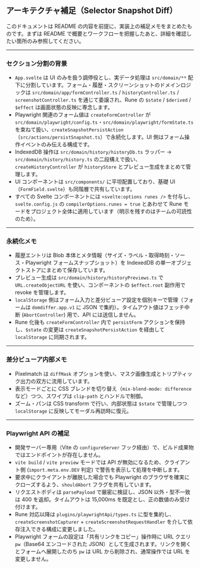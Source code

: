 ## アーキテクチャ補足（Selector Snapshot Diff）

このドキュメントは README の内容を前提に、実装上の補足メモをまとめたものです。まずは README で概要とワークフローを把握したあと、詳細を確認したい箇所のみ参照してください。

---

### セクション分割の背景

- `App.svelte` は UI のみを扱う調停役とし、実データ処理は `src/domain/**` 配下に分割しています。フォーム・履歴・スクリーンショットのドメインロジックは `src/domain/app/formController.ts` / `historyController.ts` / `screenshotController.ts` を通じて委譲され、Rune の `$state` / `$derived` / `$effect` は画面状態の反映に専念します。
- Playwright 関連のフォーム値は `createFormController` が `src/domain/playwright/config.ts`・`src/domain/playwright/formState.ts` を束ねて扱い、`createSnapshotPersistAction`（`src/actions/persistSnapshot.ts`）で永続化します。UI 側はフォーム操作イベントのみ伝える構成です。
- IndexedDB 操作は `src/domain/history/historyDb.ts` ラッパー → `src/domain/history/history.ts` の二段構えで扱い、`createHistoryController` が `historyStore` とプレビュー生成をまとめて管理します。
- UI コンポーネントは `src/components/` に平坦配置しており、基礎 UI（`FormField.svelte`）も同階層で共有しています。
- すべての Svelte コンポーネントには `<svelte:options runes />` を付与し、`svelte.config.js` の `compilerOptions.runes = true` とあわせて Rune モードをプロジェクト全体に適用しています（明示を残すのはチームの可読性のため）。

---

### 永続化メモ

- 履歴エントリは Blob 本体とメタ情報（サイズ・ラベル・取得時刻・ソース・Playwright フォームスナップショット）を IndexedDB の単一オブジェクトストアにまとめて保存しています。
- プレビュー生成は `src/domain/history/historyPreviews.ts` で `URL.createObjectURL` を使い、コンポーネントの `$effect.root` 副作用で revoke を管理します。
- `localStorage` 側はフォーム入力と差分ビューア設定を個別キーで管理（フォームは `domdiffer.app.v1` に JSON で集約）。タイムアウト値はフェッチ中断 (`AbortController`) 用で、API には送信しません。
- Rune 化後も `createFormController` 内で `persistForm` アクションを保持し、`$state` の変更は `createSnapshotPersistAction` を経由して `localStorage` に同期されます。

---

### 差分ビューア内部メモ

- Pixelmatch は `diffMask` オプションを使い、マスク画像生成とトリプティック出力の双方に流用しています。
- 表示モードごとに CSS ブレンドを切り替え（`mix-blend-mode: difference` など）つつ、スワイプは `clip-path` とハンドルで制御。
- ズーム・パンは CSS transform で行い、内部状態は `$state` で管理しつつ `localStorage` に反映してモーダル再訪時に復元。

---

### Playwright API の補足

- 開発サーバー専用（Vite の `configureServer` フック経由）で、ビルド成果物ではエンドポイントが存在しません。
- `vite build` / `vite preview` モードでは API が無効になるため、クライアント側 (`import.meta.env.DEV` 判定) で警告を表示して処理を中断します。
- 要求中にクライアントが離脱した場合でも Playwright のブラウザを確実にクローズするよう、`shouldAbort` フラグを共有しています。
- リクエストボディは `parsePayload` で厳密に検証し、JSON 以外・型不一致は 400 を返却。タイムアウトは 15,000ms を既定とし、正の数値のみ受け付けます。
- Rune 対応以降は `plugins/playwrightApi/types.ts` に型を集約し、`createScreenshotCapturer` + `createScreenshotRequestHandler` を介して依存注入できる構成に変更しました。
- Playwright フォームの設定は「共有リンクをコピー」操作時に URL クエリ `pw`（Base64 エンコードされた JSON）として生成されます。リンクを開くとフォームへ展開したのち `pw` は URL から削除され、通常操作では URL を変更しません。
